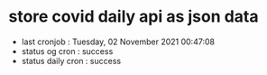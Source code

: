 # store covid daily api as json data

- last cronjob : Tuesday, 02 November 2021 00:47:08
- status og cron : success
- status daily cron : success
      
      